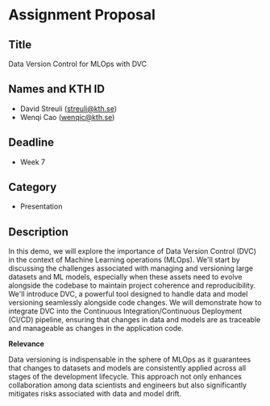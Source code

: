 # Assignment Proposal

## Title

Data Version Control for MLOps with DVC

## Names and KTH ID

- David Streuli (streuli@kth.se)
- Wenqi Cao (wenqic@kth.se)

## Deadline

- Week 7

## Category

- Presentation

## Description

In this demo, we will explore the importance of Data Version Control (DVC) in the context of Machine Learning operations (MLOps). We'll start by discussing the challenges associated with managing and versioning large datasets and ML models, especially when these assets need to evolve alongside the codebase to maintain project coherence and reproducibility. We'll introduce DVC, a powerful tool designed to handle data and model versioning seamlessly alongside code changes. We will demonstrate how to integrate DVC into the Continuous Integration/Continuous Deployment (CI/CD) pipeline, ensuring that changes in data and models are as traceable and manageable as changes in the application code.

**Relevance**

Data versioning is indispensable in the sphere of MLOps as it guarantees that changes to datasets and models are consistently applied across all stages of the development lifecycle. This approach not only enhances collaboration among data scientists and engineers but also significantly mitigates risks associated with data and model drift. 
